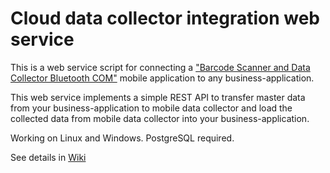 # Cloud data collector integration web service

This is a web service script for connecting a ["Barcode Scanner and Data Collector Bluetooth COM"](https://goo.gl/muH3zp) mobile application to any business-application.

This web service implements a simple REST API to transfer master data from your business-application to mobile data collector and load the collected data from mobile data collector into your business-application.

Working on Linux and Windows. PostgreSQL required.

See details in [Wiki](https://github.com/kuleshovdv/datacollector-webservice/wiki)
